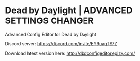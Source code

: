 # Dead by Daylight | ADVANCED SETTINGS CHANGER
Advanced Config Editor for Dead by Daylight

Discord server: https://discord.com/invite/EY9uaqTS7Z

Download latest version here: http://dbdconfigeditor.epizy.com/
